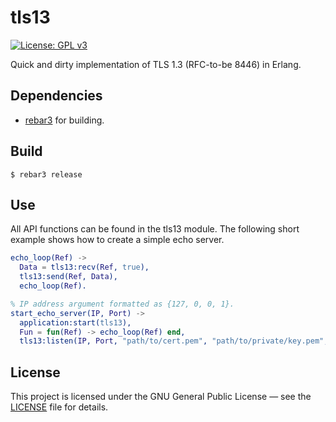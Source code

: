 # tls13

[![License: GPL v3](https://img.shields.io/badge/License-GPL%20v3-blue.svg)](https://www.gnu.org/licenses/gpl-3.0)

Quick and dirty implementation of TLS 1.3 (RFC-to-be 8446) in Erlang.

## Dependencies

* [rebar3](https://github.com/erlang/rebar3) for building.

## Build

```console
$ rebar3 release
```

## Use

All API functions can be found in the tls13 module. The following short example shows how to
create a simple echo server.

```erlang
echo_loop(Ref) ->
  Data = tls13:recv(Ref, true),
  tls13:send(Ref, Data),
  echo_loop(Ref).

% IP address argument formatted as {127, 0, 0, 1}.
start_echo_server(IP, Port) ->
  application:start(tls13),
  Fun = fun(Ref) -> echo_loop(Ref) end,
  tls13:listen(IP, Port, "path/to/cert.pem", "path/to/private/key.pem", Fun).
```

## License

This project is licensed under the GNU General Public License — see the [LICENSE](LICENSE)
file for details.


